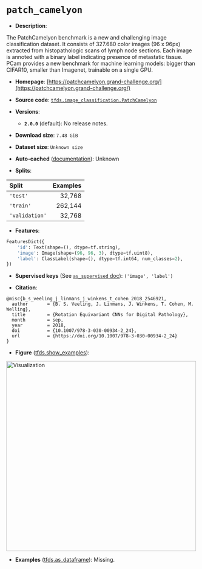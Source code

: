 <div itemscope itemtype="http://schema.org/Dataset">
  <div itemscope itemprop="includedInDataCatalog" itemtype="http://schema.org/DataCatalog">
    <meta itemprop="name" content="TensorFlow Datasets" />
  </div>

  <meta itemprop="name" content="patch_camelyon" />
  <meta itemprop="description" content="The PatchCamelyon benchmark is a new and challenging image classification&#10;dataset. It consists of 327.680 color images (96 x 96px) extracted from&#10;histopathologic scans of lymph node sections. Each image is annoted with a&#10;binary label indicating presence of metastatic tissue. PCam provides a new&#10;benchmark for machine learning models: bigger than CIFAR10, smaller than&#10;Imagenet, trainable on a single GPU.&#10;&#10;To use this dataset:&#10;&#10;```python&#10;import tensorflow_datasets as tfds&#10;&#10;ds = tfds.load(&#x27;patch_camelyon&#x27;, split=&#x27;train&#x27;)&#10;for ex in ds.take(4):&#10;  print(ex)&#10;```&#10;&#10;See [the guide](https://www.tensorflow.org/datasets/overview) for more&#10;informations on [tensorflow_datasets](https://www.tensorflow.org/datasets).&#10;&#10;&lt;img src=&quot;https://storage.googleapis.com/tfds-data/visualization/fig/patch_camelyon-2.0.0.png&quot; alt=&quot;Visualization&quot; width=&quot;500px&quot;&gt;&#10;&#10;" />
  <meta itemprop="url" content="https://www.tensorflow.org/datasets/catalog/patch_camelyon" />
  <meta itemprop="sameAs" content="https://patchcamelyon.grand-challenge.org/" />
  <meta itemprop="citation" content="@misc{b_s_veeling_j_linmans_j_winkens_t_cohen_2018_2546921,&#10;  author       = {B. S. Veeling, J. Linmans, J. Winkens, T. Cohen, M. Welling},&#10;  title        = {Rotation Equivariant CNNs for Digital Pathology},&#10;  month        = sep,&#10;  year         = 2018,&#10;  doi          = {10.1007/978-3-030-00934-2_24},&#10;  url          = {https://doi.org/10.1007/978-3-030-00934-2_24}&#10;}" />
</div>

# `patch_camelyon`

*   **Description**:

The PatchCamelyon benchmark is a new and challenging image classification
dataset. It consists of 327.680 color images (96 x 96px) extracted from
histopathologic scans of lymph node sections. Each image is annoted with a
binary label indicating presence of metastatic tissue. PCam provides a new
benchmark for machine learning models: bigger than CIFAR10, smaller than
Imagenet, trainable on a single GPU.

*   **Homepage**:
    [https://patchcamelyon.grand-challenge.org/](https://patchcamelyon.grand-challenge.org/)

*   **Source code**:
    [`tfds.image_classification.PatchCamelyon`](https://github.com/tensorflow/datasets/tree/master/tensorflow_datasets/image_classification/patch_camelyon.py)

*   **Versions**:

    *   **`2.0.0`** (default): No release notes.

*   **Download size**: `7.48 GiB`

*   **Dataset size**: `Unknown size`

*   **Auto-cached**
    ([documentation](https://www.tensorflow.org/datasets/performances#auto-caching)):
    Unknown

*   **Splits**:

Split          | Examples
:------------- | -------:
`'test'`       | 32,768
`'train'`      | 262,144
`'validation'` | 32,768

*   **Features**:

```python
FeaturesDict({
    'id': Text(shape=(), dtype=tf.string),
    'image': Image(shape=(96, 96, 3), dtype=tf.uint8),
    'label': ClassLabel(shape=(), dtype=tf.int64, num_classes=2),
})
```

*   **Supervised keys** (See
    [`as_supervised` doc](https://www.tensorflow.org/datasets/api_docs/python/tfds/load#args)):
    `('image', 'label')`

*   **Citation**:

```
@misc{b_s_veeling_j_linmans_j_winkens_t_cohen_2018_2546921,
  author       = {B. S. Veeling, J. Linmans, J. Winkens, T. Cohen, M. Welling},
  title        = {Rotation Equivariant CNNs for Digital Pathology},
  month        = sep,
  year         = 2018,
  doi          = {10.1007/978-3-030-00934-2_24},
  url          = {https://doi.org/10.1007/978-3-030-00934-2_24}
}
```

*   **Figure**
    ([tfds.show_examples](https://www.tensorflow.org/datasets/api_docs/python/tfds/visualization/show_examples)):

<img src="https://storage.googleapis.com/tfds-data/visualization/fig/patch_camelyon-2.0.0.png" alt="Visualization" width="500px">

*   **Examples**
    ([tfds.as_dataframe](https://www.tensorflow.org/datasets/api_docs/python/tfds/as_dataframe)):
    Missing.
